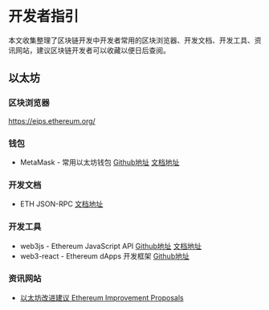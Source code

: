 # 开发者指引
本文收集整理了区块链开发中开发者常用的区块浏览器、开发文档、开发工具、资讯网站，建议区块链开发者可以收藏以便日后查阅。

## 以太坊
### 区块浏览器
https://eips.ethereum.org/

### 钱包
- MetaMask - 常用以太坊钱包 [Github地址](https://github.com/MetaMask) [文档地址](https://docs.metamask.io/guide/)

### 开发文档
- ETH JSON-RPC [文档地址](https://eth.wiki/json-rpc/API)

### 开发工具
- web3js - Ethereum JavaScript API [Github地址](https://github.com/ethereum/web3.js) [文档地址](https://web3js.readthedocs.io/) 
- web3-react - Ethereum dApps 开发框架 [Github地址](https://github.com/NoahZinsmeister/web3-react)

### 资讯网站
- [以太坊改进建议 Ethereum Improvement Proposals](https://eips.ethereum.org/)

